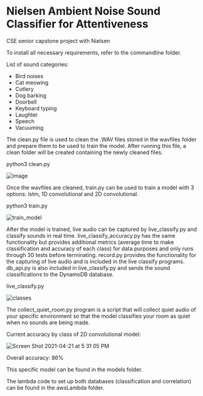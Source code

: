 # Nielsen Ambient Noise Sound Classifier for Attentiveness
CSE senior capstone project with Nielsen


To install all necessary requirements, refer to the commandline folder.


List of sound categories:
- Bird noises
- Cat meowing
- Cutlery
- Dog barking
- Doorbell
- Keyboard typing
- Laughter
- Speech
- Vacuuming


The clean.py file is used to clean the .WAV files stored in the wavfiles folder and prepare them to be used to train the model.
After running this file, a clean folder will be created containing the newly cleaned files.

python3 clean.py

![image](https://user-images.githubusercontent.com/57106938/115637362-fc578b80-a2dd-11eb-8342-b0e03bb309ef.png)

Once the wavfiles are cleaned, train.py can be used to train a model with 3 options: lstm, 1D convolutional and 2D convolutional.

python3 train.py

![train_model](https://user-images.githubusercontent.com/57106938/115637424-1f823b00-a2de-11eb-91cb-8b8946dc0920.png)

After the model is trained, live audio can be captured by live_classify.py and classify sounds in real time. live_classify_accuracy.py has the same functionality but provides additional metrics (average time to make classification and accuracy of each class) for data purposes and only runs through 30 tests before terminating. record.py provides the functionality for the capturing of live audio and is included in the live classify programs. db_api.py is also included in live_classify.py and sends the sound classifications to the DynamoDB database.

live_classify.py

![classes](https://user-images.githubusercontent.com/57106938/115637444-28730c80-a2de-11eb-8426-2e9809e959b0.png)

The collect_quiet_room.py program is a script that will collect quiet audio of your specific environment so that the model classifies your room as quiet when no sounds are being made.


Current accuracy by class of 2D convolutional model:

![Screen Shot 2021-04-21 at 5 31 05 PM](https://user-images.githubusercontent.com/57106938/115623596-64e73e00-a2c7-11eb-860c-f99ac6913e6c.png)

Overall accuracy: 86%

This specific model can be found in the models folder.


The lambda code to set up both databases (classification and correlation) can be found in the awsLambda folder.
